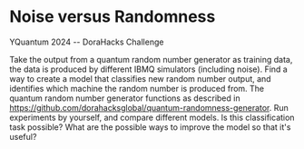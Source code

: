 # Noise versus Randomness
YQuantum 2024 -- DoraHacks Challenge

Take the output from a quantum random number generator as training data, the data is produced by different IBMQ simulators (including noise). Find a way to create a model that classifies new random number output, and identifies which machine the random number is produced from. The quantum random number generator functions as described in https://github.com/dorahacksglobal/quantum-randomness-generator. Run experiments by yourself, and compare different models. Is this classification task possible? What are the possible ways to improve the model so that it's useful?
